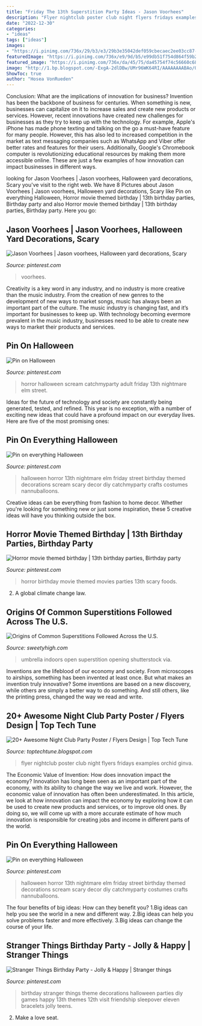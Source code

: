 ```yaml
---
title: "Friday The 13th Superstition Party Ideas - Jason Voorhees"
description: "Flyer nightclub poster club night flyers fridays examples orchid ginva"
date: "2022-12-30"
categories:
- "ideas"
tags: ["ideas"]
images:
- "https://i.pinimg.com/736x/29/b3/e3/29b3e35042def059cbecaec2ee03cc87--jason-voorhees.jpg"
featuredImage: "https://i.pinimg.com/736x/e9/9d/b5/e99db51f754d864f59b2db8a98a82619--halloween-home-decor-halloween-party-ideas.jpg"
featured_image: "https://i.pinimg.com/736x/da/45/75/da45754f74c56660c68275d31673dc73.jpg"
image: "http://1.bp.blogspot.com/-ExgA-2dlDBw/UMr96WK64RI/AAAAAAAABAo/OKzrY5VDy1U/s1600/Orchid+Fridays+Flyer.jpg"
ShowToc: true
author: "Hosea VonRueden"
---
```



Conclusion: What are the implications of innovation for business?
Invention has been the backbone of business for centuries. When something is new, businesses can capitalize on it to increase sales and create new products or services. However, recent innovations have created new challenges for businesses as they try to keep up with the technology. For example, Apple's iPhone has made phone texting and talking on the go a must-have feature for many people. However, this has also led to increased competition in the market as text messaging companies such as WhatsApp and Viber offer better rates and features for their users. Additionally, Google's Chromebook computer is revolutionizing educational resources by making them more accessible online. These are just a few examples of how innovation can impact businesses in different ways.

	

		
looking for Jason Voorhees | Jason voorhees, Halloween yard decorations, Scary you've visit to the right web. We have 8 Pictures about Jason Voorhees | Jason voorhees, Halloween yard decorations, Scary like Pin on everything Halloween, Horror movie themed birthday | 13th birthday parties, Birthday party and also Horror movie themed birthday | 13th birthday parties, Birthday party. Here you go:
		
    
## Jason Voorhees | Jason Voorhees, Halloween Yard Decorations, Scary

<img loading=lazy src="https://i.pinimg.com/736x/29/b3/e3/29b3e35042def059cbecaec2ee03cc87--jason-voorhees.jpg" onerror="this.onerror=null;this.src='https://tse1.mm.bing.net/th?id=OIP.ZXddj8_5WFYkh3k3WLT9lwAAAA&amp;pid=15.1';" alt="Jason Voorhees | Jason voorhees, Halloween yard decorations, Scary">

_Source: pinterest.com_

>voorhees. 

	

Creativity is a key word in any industry, and no industry is more creative than the music industry. From the creation of new genres to the development of new ways to market songs, music has always been an important part of the culture. The music industry is changing fast, and it’s important for businesses to keep up. With technology becoming evermore prevalent in the music industry, businesses need to be able to create new ways to market their products and services.

    
## Pin On Halloween

<img loading=lazy src="https://i.pinimg.com/736x/da/45/75/da45754f74c56660c68275d31673dc73.jpg" onerror="this.onerror=null;this.src='https://tse4.mm.bing.net/th?id=OIP.KE4_gfLkmOSL9s6E1POjEQHaJ3&amp;pid=15.1';" alt="Pin on Halloween">

_Source: pinterest.com_

>horror halloween scream catchmyparty adult friday 13th nightmare elm street. 

	

Ideas for the future of technology and society are constantly being generated, tested, and refined. This year is no exception, with a number of exciting new ideas that could have a profound impact on our everyday lives. Here are five of the most promising ones:

    
## Pin On Everything Halloween

<img loading=lazy src="https://i.pinimg.com/originals/e9/9d/b5/e99db51f754d864f59b2db8a98a82619.jpg" onerror="this.onerror=null;this.src='https://tse3.mm.bing.net/th?id=OIP._WymW_OVfHVTBRzQ4cQyzQHaJ4&amp;pid=15.1';" alt="Pin on everything Halloween">

_Source: pinterest.com_

>halloween horror 13th nightmare elm friday street birthday themed decorations scream scary decor diy catchmyparty crafts costumes nannuballoons. 

	

Creative ideas can be everything from fashion to home decor. Whether you're looking for something new or just some inspiration, these 5 creative ideas will have you thinking outside the box.

    
## Horror Movie Themed Birthday | 13th Birthday Parties, Birthday Party

<img loading=lazy src="https://i.pinimg.com/736x/58/8e/47/588e4767dadaf83f8797e56577d2405a--th-birthday-horror-movies.jpg" onerror="this.onerror=null;this.src='https://tse4.mm.bing.net/th?id=OIP.rInkH2nBBiZs_lrl1y7nrwHaHa&amp;pid=15.1';" alt="Horror movie themed birthday | 13th birthday parties, Birthday party">

_Source: pinterest.com_

>horror birthday movie themed movies parties 13th scary foods. 

	

2. A global climate change law.

    
## Origins Of Common Superstitions Followed Across The U.S.

<img loading=lazy src="https://d2rd7etdn93tqb.cloudfront.net/wp-content/uploads/2016/09/open-umbrella-indoors-superstition-origin-091216.jpg" onerror="this.onerror=null;this.src='https://tse1.mm.bing.net/th?id=OIP.EzOBS6KS_lsykqyfXAH1dwEyDM&amp;pid=15.1';" alt="Origins of Common Superstitions Followed Across the U.S.">

_Source: sweetyhigh.com_

>umbrella indoors open superstition opening shutterstock via. 

	

Inventions are the lifeblood of our economy and society. From microscopes to airships, something has been invented at least once. But what makes an invention truly innovative? Some inventions are based on a new discovery, while others are simply a better way to do something. And still others, like the printing press, changed the way we read and write.

    
## 20+ Awesome Night Club Party Poster / Flyers Design | Top Tech Tune

<img loading=lazy src="http://1.bp.blogspot.com/-ExgA-2dlDBw/UMr96WK64RI/AAAAAAAABAo/OKzrY5VDy1U/s1600/Orchid+Fridays+Flyer.jpg" onerror="this.onerror=null;this.src='https://tse4.mm.bing.net/th?id=OIP.bs6RKzkWOOCbZAjXLdPQyQHaK2&amp;pid=15.1';" alt="20+ Awesome Night Club Party Poster / Flyers Design | Top Tech Tune">

_Source: toptechtune.blogspot.com_

>flyer nightclub poster club night flyers fridays examples orchid ginva. 

	

The Economic Value of Invention: How does innovation impact the economy?
Innovation has long been seen as an important part of the economy, with its ability to change the way we live and work. However, the economic value of innovation has often been underestimated. In this article, we look at how innovation can impact the economy by exploring how it can be used to create new products and services, or to improve old ones. By doing so, we will come up with a more accurate estimate of how much innovation is responsible for creating jobs and income in different parts of the world.

    
## Pin On Everything Halloween

<img loading=lazy src="https://i.pinimg.com/736x/e9/9d/b5/e99db51f754d864f59b2db8a98a82619--halloween-home-decor-halloween-party-ideas.jpg" onerror="this.onerror=null;this.src='https://tse4.mm.bing.net/th?id=OIP.s2eKfwsut0Qet54VyX_J9QHaJ3&amp;pid=15.1';" alt="Pin on everything Halloween">

_Source: pinterest.com_

>halloween horror 13th nightmare elm friday street birthday themed decorations scream scary decor diy catchmyparty costumes crafts nannuballoons. 

	

The four benefits of big ideas: How can they benefit you?
1.Big ideas can help you see the world in a new and different way.
2.Big ideas can help you solve problems faster and more effectively.
3.Big ideas can change the course of your life.

    
## Stranger Things Birthday Party - Jolly &amp; Happy | Stranger Things

<img loading=lazy src="https://i.pinimg.com/originals/a4/7b/8f/a47b8f3e522ae7a4b33558d4b00f8666.jpg" onerror="this.onerror=null;this.src='https://tse2.mm.bing.net/th?id=OIP.Gq09BvRLqC579AShgH1ZOQHaJ3&amp;pid=15.1';" alt="Stranger Things Birthday Party - Jolly &amp; Happy | Stranger things">

_Source: pinterest.com_

>birthday stranger things theme decorations halloween parties diy games happy 13th themes 12th visit friendship sleepover eleven bracelets jolly teens. 

	

2. Make a love seat.

